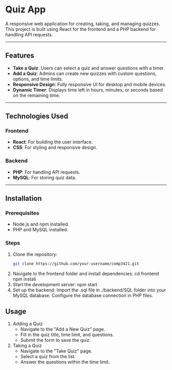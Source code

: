 # Quiz App

A responsive web application for creating, taking, and managing quizzes. This project is built using React for the frontend and a PHP backend for handling API requests.

---

## Features

- **Take a Quiz**: Users can select a quiz and answer questions with a timer.
- **Add a Quiz**: Admins can create new quizzes with custom questions, options, and time limits.
- **Responsive Design**: Fully responsive UI for desktop and mobile devices.
- **Dynamic Timer**: Displays time left in hours, minutes, or seconds based on the remaining time.

---

## Technologies Used

### Frontend
- **React**: For building the user interface.
- **CSS**: For styling and responsive design.

### Backend
- **PHP**: For handling API requests.
- **MySQL**: For storing quiz data.

---

## Installation

### Prerequisites
- Node.js and npm installed.
- PHP and MySQL installed.

### Steps
1. Clone the repository:
   ```bash
   git clone https://github.com/your-username/comp3421.git
2. Navigate to the frontend folder and install dependencies:
    cd frontend
    npm install
3. Start the development server:
    npm start
4. Set up the backend:
    Import the .sql file in ./backend/SQL folder into your MySQL database.
    Configure the database connection in PHP files.

## Usage
1. Adding a Quiz
    - Navigate to the "Add a New Quiz" page.
    - Fill in the quiz title, time limit, and questions.
    - Submit the form to save the quiz.
2. Taking a Quiz
    - Navigate to the "Take Quiz" page.
    - Select a quiz from the list.
    - Answer the questions within the time limit.